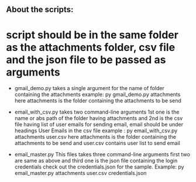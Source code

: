 ## About the scripts:
# script should be in the same folder as the attachments folder, csv file and the json file to be passed as arguments
- gmail_demo.py takes a single argument for the name of folder containing the attachments
        example: py gmail_demo.py attachments
                    here attachments is the folder containing the attachments to be send
                    
- email_with_csv.py takes two command-line arguments 1st one is the name or abs path of the folder having attachments 
        and 2nd is the csv file having list of user emails for sending email, email should be under headings User Emails in the csv file
        example : py email_with_csv.py attachments user.csv
                     here attachments is the folder containing the attachments to be send and user.csv contains user list to send email

- email_master.py  This files takes three command-line arguments first two are same as above and third one is the json
        file containing the login credentials check out the credentials.json for the sample.
        Example: py email_master.py attachments user.csv credentials.json
        
